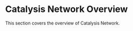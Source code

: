 # Catalysis Network Overview

This section covers the overview of Catalysis Network.

<!-- Add your content here --> 